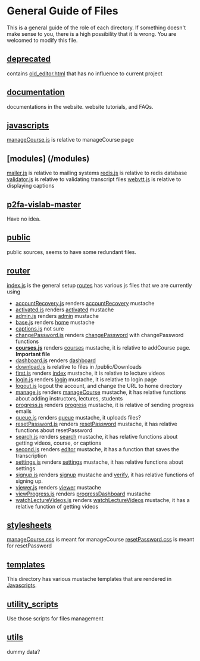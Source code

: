 # General Guide of Files

This is a general guide of the role of each directory. If something doesn't make sense to you, there is a high possibility that it is wrong. You are welcomed to modify this file.

## [deprecated](/deprecated)
contains [old_editor.html](/deprecated/old_editor.html) that has no influence to current project

## [documentation](/documentation)
documentations in the website.
website tutorials, and FAQs.

## [javascripts](/javascripts)
[manageCourse.js](/javascripts/controllers/manageCourse.js) is relative to manageCourse page

## [modules] (/modules)
[mailer.js](/modules/mailer.js) is relative to mailing systems
[redis.js](/modules/redis.js) is relative to redis database
[validator.js](/modules/validator.js) is relative to validating transcript files
[webvtt.js](/modules/webvtt.js) is relative to displaying captions

## [p2fa-vislab-master](/p2fa-vislab-master)
Have no idea.

## [public](/public)
public sources, seems to have some redundant files.

## [router](/router)
[index.js](/router/index.js) is the general setup
[routes](/router/routes) has various js files that we are currently using
  * [accountRecovery.js](/router/routes/accountRecovery.js) renders [accountRecovery](/templates/accountRecovery.mustache) mustache
  * [activated.js](/router/routes/activated.js) renders [activated](/templates/activated.mustache) mustache
  * [admin.js](/router/routes/admin.js) renders [admin](/templates/admin.mustache) mustache
  * [base.js](/router/routes/base.js) renders [home](/templates/home.mustache) mustache
  * [captions.js](/router/routes/captions.js) not sure
  * [changePassword.js](/router/routes/changePassword.js) renders [changePassword](/templates/changePassword.mustache) with changePassword functions
  * **[courses.js](/router/routes/courses.js)** renders [courses](/templates/courses.mustache) mustache, it is relative to addCourse page. **Important file**
  * [dashboard.js](/router/routes/dashboard.js) renders [dashboard](/templates/dashboard.mustache)
  * [download.js](/router/routes/download.js) is relative to files in /public/Downloads
  * [first.js](/router/routes/first.js) renders [index](/templates/index.mustache) mustache, it is relative to lecture videos
  * [login.js](/router/routes/login.js) renders [login](/templates/login.mustache) mustache, it is relative to login page
  * [logout.js](/router/routes/logout.js) logout the account, and change the URL to home directory
  * [manage.js](/router/routes/mange.js) renders [manageCourse](/templates/manageCourse.mustache) mustache, it has relative functions about adding instructors, lectures, students
  * [progress.js](/router/routes/progress.js) renders [progress](/templates/progress.mustache) mustache, it is relative of sending progress emails
  * [queue.js](/router/routes/queue.js) renders [queue](/templates/queue.mustache) mustache, it uploads files?
  * [resetPassword.js](/router/routes/resetPassword.js) renders [resetPassword](/templates/resetPassword.mustache) mustache, it has relative functions about resetPassword
  * [search.js](/router/routes/search.js) renders [search](/templates/search.mustache) mustache, it has relative functions about getting videos, course, or captions
  * [second.js](/router/routes/second.js) renders [editor](/templates/editor.mustache) mustache, it has a function that saves the transcription
  * [settings.js](/router/routes/settings.js) renders [settings](/templates/settings.mustache) mustache, it has relative functions about settings
  * [signup.js](/router/routes/signup.js) renders [signup](/templates/signup.mustache) mustache and [verify](/templates/verify.mustache), it has relative functions of signing up.
  * [viewer.js](/router/routes/viewer.js) renders [viewer](/templates/templates.mustache) mustache
  * [viewProgress.js](/router/routes/viewProgress.js) renders [progressDashboard](templates/progressDashboard.mustache) mustache
  * [watchLectureVideos.js](/router/routes/watchLectureVideos.js) renders [watchLectureVideos](/templates/watchLectureVideos.mustache) mustache, it has a relative function of getting videos

## [stylesheets](/stylesheets)
[manageCourse.css](/stylesheets/manageCourse.css) is meant for manageCourse
[resetPassword.css](/stylesheets/resetPassword.css) is meant for resetPassword

## [templates](/templates)
This directory has various mustache templates that are rendered in [Javascripts](/router/routes).

## [utility_scripts](/utility_scripts)
Use those scripts for files management

## [utils](/utils)
dummy data?
